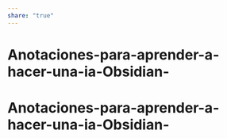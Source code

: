 ```yaml
---
share: "true"
---
```


# Anotaciones-para-aprender-a-hacer-una-ia-Obsidian-
# Anotaciones-para-aprender-a-hacer-una-ia-Obsidian-

